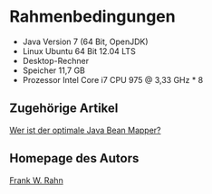 # Rahmenbedingungen

* Java Version 7 (64 Bit, OpenJDK)
* Linux Ubuntu 64 Bit 12.04 LTS
* Desktop-Rechner
* Speicher 11,7 GB
* Prozessor Intel Core i7 CPU 975 @ 3,33 GHz * 8

## Zugehörige Artikel
[Wer ist der optimale Java Bean Mapper?](http://www.frank-rahn.de/java-bean-mapper/?utm_source=github&utm_medium=readme&utm_campaign=performance&utm_content=bean-mapper-test-docs-jdk7)

## Homepage des Autors
[Frank W. Rahn](http://www.frank-rahn.de/?utm_source=github&utm_medium=readme&utm_campaign=performance&utm_content=bean-mapper-test-docs-jdk7)